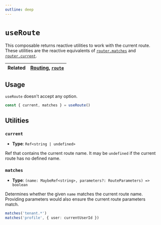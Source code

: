 ```yaml
---
outline: deep
---
```


# `useRoute`

This composable returns reactive utilities to work with the current route. These utilities are the reactive equivalents of [`router.matches`](../router/utils.md#matches) and [`router.current`](../router/utils.md#current).

| Related | [Routing](../../guide/routing.md), [`route`](../utils/route.md) |
| ------- | --------------------------------------------------------------- |

## Usage

`useRoute` doesn't accept any option. 

```ts
const { current, matches } = useRoute()
```

## Utilities

### `current`

- **Type**: `Ref<string | undefined>`

Ref that contains the current route name. It may be `undefined` if the current route has no defined name.

### `matches`

- **Type**: `(name: MaybeRef<string>, parameters?: RouteParameters) => boolean`

Determines whether the given `name` matches the current route name. Providing parameters would also ensure the current route parameters match.

```ts
matches('tenant.*')
matches('profile', { user: currentUserId })
```
